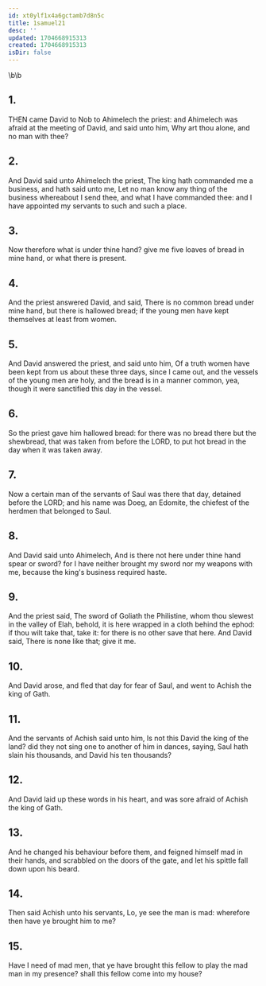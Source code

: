 ```yaml
---
id: xt0ylf1x4a6gctamb7d8n5c
title: 1samuel21
desc: ''
updated: 1704668915313
created: 1704668915313
isDir: false
---
```

\b\b
## 1.
THEN came David to Nob to Ahimelech the priest: and Ahimelech was afraid at the meeting of David, and said unto him, Why art thou alone, and no man with thee?
## 2.
And David said unto Ahimelech the priest, The king hath commanded me a business, and hath said unto me, Let no man know any thing of the business whereabout I send thee, and what I have commanded thee: and I have appointed my servants to such and such a place.
## 3.
Now therefore what is under thine hand?  give me five loaves of bread in mine hand, or what there is present.
## 4.
And the priest answered David, and said, There is no common bread under mine hand, but there is hallowed bread; if the young men have kept themselves at least from women.
## 5.
And David answered the priest, and said unto him, Of a truth women have been kept from us about these three days, since I came out, and the vessels of the young men are holy, and the bread is in a manner common, yea, though it were sanctified this day in the vessel.
## 6.
So the priest gave him hallowed bread: for there was no bread there but the shewbread, that was taken from before the LORD, to put hot bread in the day when it was taken away.
## 7.
Now a certain man of the servants of Saul was there that day, detained before the LORD; and his name was Doeg, an Edomite, the chiefest of the herdmen that belonged to Saul.
## 8.
And David said unto Ahimelech, And is there not here under thine hand spear or sword?  for I have neither brought my sword nor my weapons with me, because the king's business required haste.
## 9.
And the priest said, The sword of Goliath the Philistine, whom thou slewest in the valley of Elah, behold, it is here wrapped in a cloth behind the ephod: if thou wilt take that, take it: for there is no other save that here.  And David said, There is none like that; give it me.
## 10.
And David arose, and fled that day for fear of Saul, and went to Achish the king of Gath.
## 11.
And the servants of Achish said unto him, Is not this David the king of the land?  did they not sing one to another of him in dances, saying, Saul hath slain his thousands, and David his ten thousands?
## 12.
And David laid up these words in his heart, and was sore afraid of Achish the king of Gath.
## 13.
And he changed his behaviour before them, and feigned himself mad in their hands, and scrabbled on the doors of the gate, and let his spittle fall down upon his beard.
## 14.
Then said Achish unto his servants, Lo, ye see the man is mad: wherefore then have ye brought him to me?
## 15.
Have I need of mad men, that ye have brought this fellow to play the mad man in my presence?  shall this fellow come into my house?
